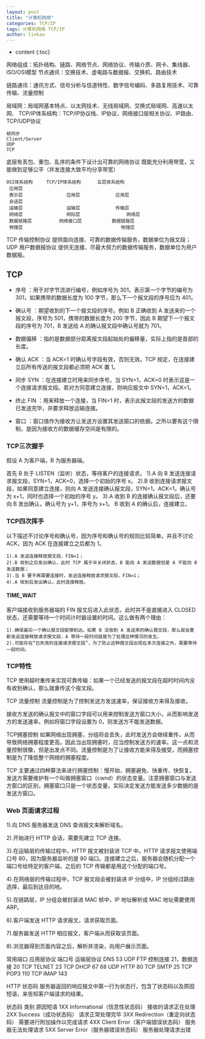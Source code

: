 ```yaml
---
layout: post
title: "计算机网络"
categories: TCP/IP
tags: 计算机网络 TCP/IP
author: linkzw
---
```


* content
{:toc}


网络组成：拓扑结构、链路、网络节点、网络协议、传输介质、网卡、集线器、ISO/OSI模型 节点通讯：交换技术、虚电路与数据报、交换机、路由技术 

链路通讯：通讯方式、信号分析与信道特性、数字信号编码、多路复用技术、可靠传输、流量控制 

局域网：局域网基本特点、以太网技术、无线局域网、交换式局域网、高速以太网、 TCP/IP体系结构：TCP/IP协议栈、IP协议、网络接口层相关协议、IP路由、TCP/UDP协议
	
	帧同步
	Client/Server
	UDP
	TCP

底层有丢包、重包、乱序的条件下设计出可靠的网络协议
既能充分利用带宽，又能做到足够公平（并发连接大致平均分享带宽）

	OSI体系结构 	TCP/IP体系结构		五层体系结构
	 应用层				
	 表示层				应用层				应用层
	 会话层
	 运输层				运输层				传输层
	 网络层				网际层 				网络层
	 数据链路层			网络接口层			数据链路层
	 物理层									物理层




TCP 传输控制协议 	提供面向连接、可靠的数据传输服务，数据单位为报文段；
UDP 用户数据报协议 	提供无连接、尽最大努力的数据传输服务，数据单位为用户数据报。


## TCP

* 序号 ：用于对字节流进行编号，例如序号为 301，表示第一个字节的编号为 301，如果携带的数据长度为 100 字节，那么下一个报文段的序号应为 401。

* 确认号 ：期望收到的下一个报文段的序号。例如 B 正确收到 A 发送来的一个报文段，序号为 501，携带的数据长度为 200 字节，因此 B 期望下一个报文段的序号为 701，B 发送给 A 的确认报文段中确认号就为 701。

* 数据偏移 ：指的是数据部分距离报文段起始处的偏移量，实际上指的是首部的长度。

* 确认 ACK ：当 ACK=1 时确认号字段有效，否则无效。TCP 规定，在连接建立后所有传送的报文段都必须把 ACK 置 1。

* 同步 SYN ：在连接建立时用来同步序号。当 SYN=1，ACK=0 时表示这是一个连接请求报文段。若对方同意建立连接，则响应报文中 SYN=1，ACK=1。

* 终止 FIN ：用来释放一个连接，当 FIN=1 时，表示此报文段的发送方的数据已发送完毕，并要求释放运输连接。

* 窗口 ：窗口值作为接收方让发送方设置其发送窗口的依据。之所以要有这个限制，是因为接收方的数据缓存空间是有限的。


### TCP三次握手

假设 A 为客户端，B 为服务器端。

首先 B 处于 LISTEN（监听）状态，等待客户的连接请求。
	1).A 向 B 发送连接请求报文段，SYN=1，ACK=0，选择一个初始的序号 x。
	2).B 收到连接请求报文段，如果同意建立连接，则向 A 发送连接确认报文段，SYN=1，ACK=1，确认号为 x+1，同时也选择一个初始的序号 y。
	3).A 收到 B 的连接确认报文段后，还要向 B 发出确认，确认号为 y+1，序号为 x+1。
B 收到 A 的确认后，连接建立。


### TCP四次挥手

以下描述不讨论序号和确认号，因为序号和确认号的规则比较简单。并且不讨论 ACK，因为 ACK 在连接建立之后都为 1。

	1).A 发送连接释放报文段，FIN=1；
	2).B 收到之后发出确认，此时 TCP 属于半关闭状态，B 能向 A 发送数据但是 A 不能向 B 发送数据；
	3).当 B 要不再需要连接时，发送连接释放请求报文段，FIN=1；
	4).A 收到后发出确认，此时连接释放。

#### TIME_WAIT

客户端接收到服务器端的 FIN 报文后进入此状态，此时并不是直接进入 CLOSED 状态，还需要等待一个时间计时器设置的时间。这么做有两个理由：

	1).确保最后一个确认报文段能够到达。如果 B 没收到 A 发送来的确认报文段，那么就会重新发送连接释放请求报文段，A 等待一段时间就是为了处理这种情况的发生。
	2).可能存在“已失效的连接请求报文段”，为了防止这种报文段出现在本次连接之外，需要等待一段时间。

### TCP特性

TCP 使用超时重传来实现可靠传输：如果一个已经发送的报文段在超时时间内没有收到确认，那么就重传这个报文段。

TCP 流量控制
流量控制是为了控制发送方发送速率，保证接收方来得及接收。

接收方发送的确认报文中的窗口字段可以用来控制发送方窗口大小，从而影响发送方的发送速率。例如将窗口字段设置为 0，则发送方不能发送数据。

TCP拥塞控制
如果网络出现拥塞，分组将会丢失，此时发送方会继续重传，从而导致网络拥塞程度更高。因此当出现拥塞时，应当控制发送方的速率。这一点和流量控制很像，但是出发点不同。流量控制是为了让接收方能来得及接受，而拥塞控制是为了降低整个网络的拥塞程度。
 
TCP 主要通过四种算法来进行拥塞控制：慢开始、拥塞避免、快重传、快恢复。发送方需要维护有一个叫做拥塞窗口（cwnd）的状态变量。注意拥塞窗口与发送方窗口的区别，拥塞窗口只是一个状态变量，实际决定发送方能发送多少数据的是发送方窗口。



### Web 页面请求过程

1).向 DNS 服务器发送 DNS 查询报文来解析域名。

2).开始进行 HTTP 会话，需要先建立 TCP 连接。

3).在运输层的传输过程中，HTTP 报文被封装进 TCP 中。HTTP 请求报文使用端口号 80，因为服务器监听的是 80 端口。连接建立之后，服务器会随机分配一个端口号给特定的客户端，之后的 TCP 传输都是用这个分配的端口号。

4).在网络层的传输过程中，TCP 报文段会被封装进 IP 分组中，IP 分组经过路由选择，最后到达目的地。

5).在链路层，IP 分组会被封装进 MAC 帧中，IP 地址解析成 MAC 地址需要使用 ARP。

6).客户端发送 HTTP 请求报文，请求获取页面。

7).服务器发送 HTTP 相应报文，客户端从而获取该页面。

8).浏览器得到页面内容之后，解析并渲染，向用户展示页面。

常用端口
应用层协议			端口号		运输层协议
DNS					53			UDP
FTP	控制连接 21，数据连接 20	TCP
TELNET				23			TCP
DHCP				67 68		UDP
HTTP				80			TCP
SMTP				25			TCP
POP3				110			TCP
IMAP				143





HTTP 状态码
服务器返回的响应报文中第一行为状态行，包含了状态码以及原因短语，来告知客户端请求的结果。

状态码	类别	原因短语
1XX	Informational（信息性状态码）	接收的请求正在处理
2XX	Success（成功状态码）	请求正常处理完毕
3XX	Redirection（重定向状态码）	需要进行附加操作以完成请求
4XX	Client Error（客户端错误状态码）	服务器无法处理请求
5XX	Server Error（服务器错误状态码）	服务器处理请求出错